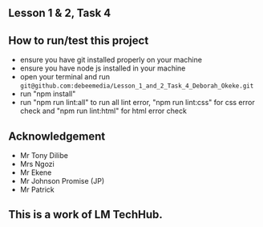 ## Lesson 1 & 2, Task 4
## How to run/test this project
* ensure you have git installed properly on your machine
* ensure you have node js installed in your machine
* open your terminal and run `git@github.com:debeemedia/Lesson_1_and_2_Task_4_Deborah_Okeke.git`
* run "npm install"
* run "npm run lint:all" to run all lint error, "npm run lint:css" for css error check and "npm run lint:html" for html error check
## Acknowledgement
* Mr Tony Dilibe
* Mrs Ngozi
* Mr Ekene
* Mr Johnson Promise (JP)
* Mr Patrick
## This is a work of LM TechHub. 